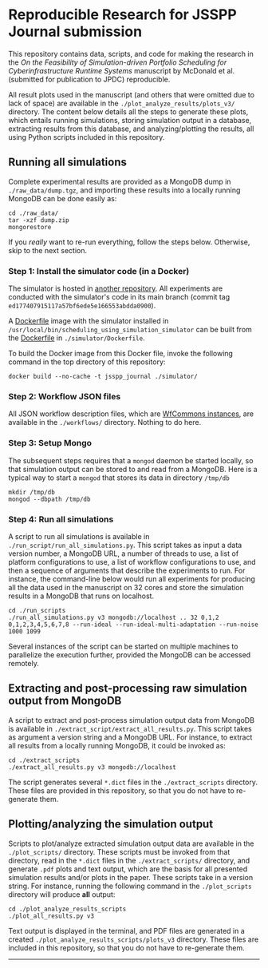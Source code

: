 # Reproducible Research for JSSPP Journal submission

This repository contains data, scripts, and code for making the research in the
_On the Feasibility of Simulation-driven Portfolio Scheduling for
Cyberinfrastructure Runtime Systems_ manuscript by McDonald et al. 
(submitted for publication to JPDC) reproducible.

All result plots used in the manuscript (and others that were omitted due to lack of space) are
available in the `./plot_analyze_results/plots_v3/` directory. The content below details all the steps
to generate these plots, which entails running simulations, storing simulation output in a database, 
extracting results from this database, and analyzing/plotting the results, all using Python
scripts included in this repository. 

## Running all simulations

Complete experimental results are provided as a MongoDB dump in `./raw_data/dump.tgz`, and importing
these results into a locally running MongoDB can be done easily as: 
```
cd ./raw_data/
tar -xzf dump.zip
mongorestore
```
If you _really_ want to re-run everything, follow the steps below.  Otherwise, skip to the next section. 

### Step 1: Install the simulator code (in a Docker)

The simulator is hosted in [another
repository](https://github.com/wrench-project/scheduling_using_simulation_simulator).
All experiments are conducted with the simulator's code in its main branch (commit tag
`ed177407915117a57bf6ede5e166553abdda0900`). 

A [Dockerfile](https://docs.docker.com/) image with the simulator installed in
`/usr/local/bin/scheduling_using_simulation_simulator` can be built from the [Dockerfile](https://docs.docker.com/engine/reference/builder/) in
`./simulator/Dockerfile`.

To build the Docker image from this Docker file, invoke the following command in the top directory of this repository: 
```
docker build --no-cache -t jsspp_journal ./simulator/
```

### Step 2: Workflow JSON files

All JSON workflow description files, which are [WfCommons instances](https://wfcommons.org/instances), are available in the `./workflows/` directory.  Nothing to do here. 

### Step 3: Setup Mongo

The subsequent steps requires that a `mongod` daemon be started locally, so
that simulation output can be stored to and read from a MongoDB.   Here is 
a typical way to start a `mongod` that stores its data in directory `/tmp/db`

```
mkdir /tmp/db
mongod --dbpath /tmp/db 
```

### Step 4: Run all simulations

A script to run all simulations is available in `./run_script/run_all_simulations.py`. This script takes as input a data version number, a MongoDB URL, 
a number of threads to use, a list of platform configurations to use, a list of workflow configurations to use, and then a sequence of arguments that 
describe the experiments to run. For instance, the command-line below would run all experiments for producing all the data used in the manuscript
on 32 cores and store the simulation results in a MongoDB that runs on localhost. 

```
cd ./run_scripts
./run_all_simulations.py v3 mongodb://localhost .. 32 0,1,2 0,1,2,3,4,5,6,7,8 --run-ideal --run-ideal-multi-adaptation --run-noise 1000 1099
```

Several instances of the script can be started on multiple machines to parallelize the execution further, provided the MongoDB can be
accessed remotely.


## Extracting and post-processing raw simulation output from MongoDB

A script to extract and post-process simulation output data from MongoDB 
is available in `./extract_script/extract_all_results.py`. This script takes as
argument a version string and a MongoDB URL. For instance, to extract all
results from a locally running MongoDB, it could be invoked as:

```
cd ./extract_scripts
./extract_all_results.py v3 mongodb://localhost
```

The script generates several `*.dict` files in the `./extract_scripts` directory. These files are provided in this repository,
so that you do not have to re-generate them. 

## Plotting/analyzing the simulation output

Scripts to plot/analyze extracted simulation output data are available in
the `./plot_scripts/` directory.  These scripts must be invoked from that directory, read in the `*.dict`
files in the `./extract_scripts/` directory, and generate `.pdf` plots and
text output, which are the basis for all presented simulation results and/or plots in the
paper. These scripts take in a version string. For instance, running the following command
in the `./plot_scripts` directory will produce **all** output:

```
cd ./plot_analyze_results_scripts
./plot_all_results.py v3
```

Text output is displayed in the terminal, and PDF files are generated in a created `./plot_analyze_results_scripts/plots_v3` directory. These files
are included in this repository, so that you do not have to re-generate them. 

---
